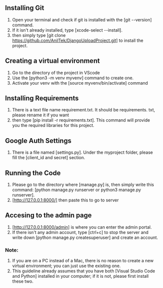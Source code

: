 ## Installing Git
1) Open your terminal and check if git is installed with the [git --version] command.
2) If it isn't already installed, type [xcode-select --install]. 
3) then simply type [git clone https://github.com/AnilTek/DjangoUploadProject.git] to install the project. 
## Creating a virtual environment 
1) Go to the directory of the project in VScode
2) Use the [python3 -m venv myvenv] command to create one.
3) Activate your venv with the [source myvenv/bin/activate] command
## Installing Requirements
1) There is a text file name requirement.txt. It should be requirements. txt, please rename it if you want 
2) then type [pip install -r requirements.txt]. This command will provide you the required libraries for this project. 
## Google Auth Settings
1) There is a file named [settings.py]. Under the myproject folder, please fill the [client_id and secret] section. 
## Running the Code
1) Please go to the directory where [manage.py] is, then simply write this command: [python manage.py runserver or python3 manage.py runserver].
2) [http://127.0.0.1:8000/] then paste this to go to server
## Accesing to the admin page 
1) [http://127.0.0.1:8000/admin] is where you can enter the admin portal. 
2) If there isn't any admin account, type [ctrl+c] to stop the server and write down [python manage.py createsuperuser] and create an account.


### Note: 
1) If you are on a PC instead of a Mac, there is no reason to create a new virtual environment; you can just use the existing one.
2) This guideline already assumes that you have both [Visual Studio Code and Python] installed in your computer; if it is not, please first install these two.
